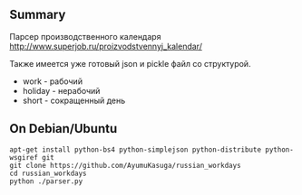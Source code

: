Summary
-------

Парсер производственного календаря <http://www.superjob.ru/proizvodstvennyj_kalendar/>

Также имеется уже готовый json и pickle файл со структурой.

+ work - рабочий
+ holiday - нерабочий
+ short - сокращенный день


On Debian/Ubuntu
----------------

    apt-get install python-bs4 python-simplejson python-distribute python-wsgiref git
    git clone https://github.com/AyumuKasuga/russian_workdays
    cd russian_workdays
    python ./parser.py
